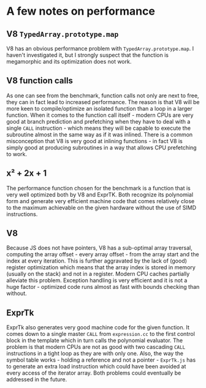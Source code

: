 # A few notes on performance

## V8 `TypedArray.prototype.map`

V8 has an obvious performance problem with `TypedArray.prototype.map`. I haven't investigated it, but I strongly suspect that the function is megamorphic and its optimization does not work.

## V8 function calls

As one can see from the benchmark, function calls not only are next to free, they can in fact lead to increased performance. The reason is that V8 will be more keen to compile/optimize an isolated function than a loop in a larger function. When it comes to the function call itself - modern CPUs are very good at branch prediction and prefetching when they have to deal with a single `CALL` instruction - which means they will be capable to execute the subroutine almost in the same way as if it was inlined. There is a common misconception that V8 is very good at inlining functions - in fact V8 is simply good at producing subroutines in a way that allows CPU prefetching to work.

## x² + 2x + 1

The performance function chosen for the benchmark is a function that is very well optimized both by V8 and ExprTK. Both recognize its polynomial form and generate very efficient machine code that comes relatively close to the maximum achievable on the given hardware without the use of SIMD instructions.

## V8

Because JS does not have pointers, V8 has a sub-optimal array traversal, computing the array offset - every array offset - from the array start and the index at every iteration. This is further aggravated by the lack of (good) register optimization which means that the array index is stored in memory (usually on the stack) and not in a register. Modern CPU caches partially alleviate this problem. Exception handling is very efficient and it is not a huge factor - optimized code runs almost as fast with bounds checking than without.

## ExprTk

ExprTk also generates very good machine code for the given function. It comes down to a single master `CALL` from `expression.cc` to the first control block in the template which in turn calls the polynomial evaluator. The problem is that modern CPUs are not as good with two cascading `CALL` instructions in a tight loop as they are with only one. Also, the way the symbol table works - holding a reference and not a pointer - `ExprTk.js` has to generate an extra load instruction which could have been avoided at every access of the iterator array. Both problems could eventually be addressed in the future.
